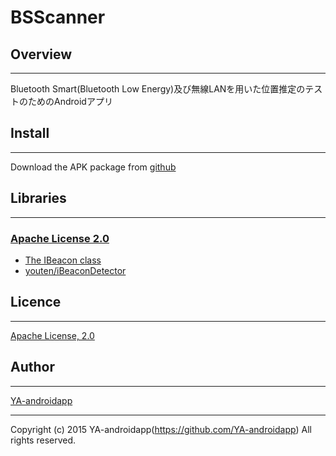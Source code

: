 BSScanner
====

## Overview
---

Bluetooth Smart(Bluetooth Low Energy)及び無線LANを用いた位置推定のテストのためのAndroidアプリ

## Install
---

Download the APK package from [github](https://github.com/YA-androidapp/BSScanner/blob/master/app/app-release.apk?raw=true)

## Libraries
---

### [Apache License 2.0](http://www.apache.org/licenses/LICENSE-2.0.txt)

* [The IBeacon class](http://www.radiusnetworks.com/)
* [youten/iBeaconDetector](https://github.com/youten/iBeaconDetector)

## Licence
---

[Apache License, 2.0](http://www.apache.org/licenses/LICENSE-2.0)

## Author
---

[YA-androidapp](https://github.com/YA-androidapp)

---

Copyright (c) 2015 YA-androidapp(https://github.com/YA-androidapp) All rights reserved.
